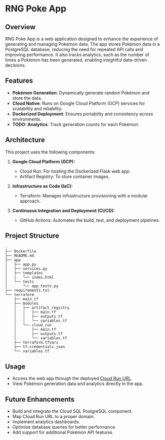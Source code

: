 # RNG Poke App

## Overview
RNG Poke App is a web application designed to enhance the experience of generating and managing Pokémon data. The app stores Pokémon data in a PostgreSQL database, reducing the need for repeated API calls and improving performance. It also tracks analytics, such as the number of times a Pokémon has been generated, enabling insightful data-driven decisions.

## Features
- **Pokémon Generation**: Dynamically generate random Pokémon and store the data.
- **Cloud Native**: Runs on Google Cloud Platform (GCP) services for scalability and reliability.
- **Dockerized Deployment**: Ensures portability and consistency across environments.
- **TODO: Analytics**: Track generation counts for each Pokémon.

## Architecture
This project uses the following components:

1. **Google Cloud Platform (GCP):**
   - Cloud Run: For hosting the Dockerized Flask web app.
   - Artifact Registry: To store container images.

2. **Infrastructure as Code (IaC):**
   - Terraform: Manages infrastructure provisioning with a modular approach.

3. **Continuous Integration and Deployment (CI/CD):**
   - GitHub Actions: Automates the build, test, and deployment pipelines.

## Project Structure
```
.
├── Dockerfile
├── README.md
├── app
│   ├── app.py
│   ├── services.py
│   ├── templates
│   │   └── index.html
│   └── tests
│       └── app_tests.py
├── requirements.txt
└── terraform
    ├── main.tf
    ├── modules
    │   ├── artifact_registry
    │   │   ├── main.tf
    │   │   ├── outputs.tf
    │   │   └── variables.tf
    │   └── cloud_run
    │       ├── main.tf
    │       ├── outputs.tf
    │       └── variables.tf
    ├── terraform.tfvars
    ├── tf-credentials.json
    └── variables.tf
```

## Usage
- Access the web app through the deployed [Cloud Run URL](https://poke-service-528760684336.australia-southeast2.run.app).
- View Pokémon generation data and analytics directly in the app.

## Future Enhancements
- Build and integrate the Cloud SQL PostgreSQL component.
- Map Cloud Run URL to a proper domain.
- Implement analytics dashboards.
- Optimise database queries for better performance.
- Add support for additional Pokémon API features.


